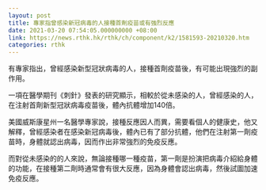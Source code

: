 ```yaml
---
layout: post
title: 專家指曾感染新冠病毒的人接種首劑疫苗或有強烈反應
date: 2021-03-20 07:54:05.000000000 +08:00
link: https://news.rthk.hk/rthk/ch/component/k2/1581593-20210320.htm
categories: rthk
---
```


有專家指出，曾經感染新型冠狀病毒的人，接種首劑疫苗後，有可能出現強烈的副作用。

一項在醫學期刊《刺針》發表的研究顯示，相較於從未感染的人，曾經感染的人，在注射首劑新型冠狀病毒疫苗後，體內抗體增加140倍。

美國威斯康星州一名醫學專家說，接種反應因人而異，需要看個人的健康史，他又解釋，曾經感染者在感染新冠病毒後，體內已有了部分抗體，他們在注射第一劑疫苗時，身體就認出病毒，因而作出非常強烈的免疫反應。

而對從未感染的的人來說，無論接種哪一種疫苗，第一劑是扮演把病毒介紹給身體的功能，在接種第二劑時通常會有很大反應，因為身體會認出病毒，然後試圖加速免疫反應。
